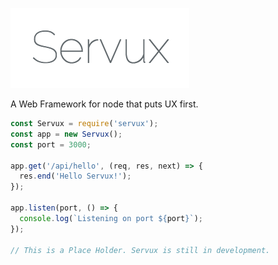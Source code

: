 ![Servux Logo](/assets/servux.png)

A Web Framework for node that puts UX first.

```js
const Servux = require('servux');
const app = new Servux();
const port = 3000;

app.get('/api/hello', (req, res, next) => {
  res.end('Hello Servux!');
});

app.listen(port, () => {
  console.log(`Listening on port ${port}`);
});

// This is a Place Holder. Servux is still in development.
```